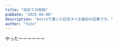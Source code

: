 ```yaml
---
title: "初めての投稿"
pubDate: "2025-04-06"
description: "Astroで書いた記念すべき最初の記事です。"
author: "Yuto"
---
```


やったーーーーーー
